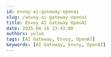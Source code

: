 ```yaml
---
id: envoy-ai-gateway-openai
slug: /envoy-ai-gateway-openai
title: Envoy AI Gateway OpenAI
date: 2025-06-16 23:43:00
authors: yuluo
tags: [AI Gateway, Envoy, OpenAI]
keywords: [AI Gateway, Envoy, OpenAI]
---
```


<!-- truncate -->
